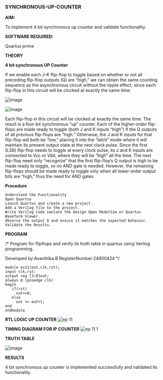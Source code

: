 ### SYNCHRONOUS-UP-COUNTER

**AIM:**

To implement 4 bit synchronous up counter and validate functionality.

**SOFTWARE REQUIRED:**

Quartus prime

**THEORY**

**4 bit synchronous UP Counter**

If we enable each J-K flip-flop to toggle based on whether or not all preceding flip-flop outputs (Q) are “high,” we can obtain the same counting sequence as the asynchronous circuit without the ripple effect, since each flip-flop in this circuit will be clocked at exactly the same time:

![image](https://github.com/naavaneetha/SYNCHRONOUS-UP-COUNTER/assets/154305477/d5db3fa0-e413-404c-b80e-b2f39d82e7e8)


![image](https://github.com/naavaneetha/SYNCHRONOUS-UP-COUNTER/assets/154305477/52cb61eb-d04b-442d-810c-31185a68410b)

Each flip-flop in this circuit will be clocked at exactly the same time.
The result is a four-bit synchronous “up” counter. Each of the higher-order flip-flops are made ready to toggle (both J and K inputs “high”) if the Q outputs of all previous flip-flops are “high.”
Otherwise, the J and K inputs for that flip-flop will both be “low,” placing it into the “latch” mode where it will maintain its present output state at the next clock pulse.
Since the first (LSB) flip-flop needs to toggle at every clock pulse, its J and K inputs are connected to Vcc or Vdd, where they will be “high” all the time.
The next flip-flop need only “recognize” that the first flip-flop’s Q output is high to be made ready to toggle, so no AND gate is needed.
However, the remaining flip-flops should be made ready to toggle only when all lower-order output bits are “high,” thus the need for AND gates.

**Procedure**
```
Understand the Functionality
Open Quartus
Launch Quartus and create a new project.
Add a Verilog file to the project.
Write Verilog Code imulate the Design Open ModelSim or Quartus Waveform Viewer.
Observe the output Q and ensure it matches the expected behavior.
Validate the Results.
```


**PROGRAM**

/* Program for flipflops and verify its truth table in quartus using Verilog programming. 

Developed by:Avanthika.B RegisterNumber:24900424
*/
```
module ex11(out,clk,rst);
input clk,rst;
output reg [3:0]out;
always @ (posedge clk)
begin
   if(rst)
     out<=0;
   else 
     out <= out+1;
end
endmodule
```
**RTL LOGIC UP COUNTER**
![ep 11](https://github.com/user-attachments/assets/c07a2404-ed93-461e-be5e-59c96b77552e)

**TIMING DIAGRAM FOR IP COUNTER**
![ep 11 1](https://github.com/user-attachments/assets/eec2623d-4131-43b8-9df9-1ebb6326a04e)

**TRUTH TABLE**

![image](https://github.com/user-attachments/assets/57c96be9-f454-402b-a9a1-fd41f4497443)

**RESULTS**

4 bit synchronous up counter is implemented successfully and validated its functionality.
